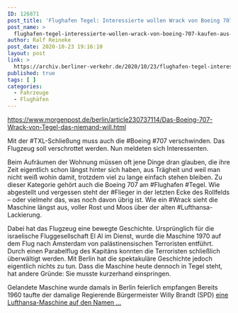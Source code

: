 ```yaml
---
ID: 126871
post_title: 'Flughafen Tegel: Interessierte wollen Wrack von Boeing 707 kaufen, aus Berliner Morgenpost'
post_name: >
  flughafen-tegel-interessierte-wollen-wrack-von-boeing-707-kaufen-aus-berliner-morgenpost
author: Ralf Reineke
post_date: 2020-10-23 19:16:10
layout: post
link: >
  https://archiv.berliner-verkehr.de/2020/10/23/flughafen-tegel-interessierte-wollen-wrack-von-boeing-707-kaufen-aus-berliner-morgenpost/
published: true
tags: [ ]
categories:
  - Fahrzeuge
  - Flughäfen
---
```

https://www.morgenpost.de/berlin/article230737114/Das-Boeing-707-Wrack-von-Tegel-das-niemand-will.html

Mit der #TXL-Schließung muss auch die #Boeing #707 verschwinden. Das Flugzeug soll verschrottet werden. Nun meldeten sich Interessenten.

Beim Aufräumen der Wohnung müssen oft jene Dinge dran glauben, die ihre Zeit eigentlich schon längst hinter sich haben, aus Trägheit und weil man nicht weiß wohin damit, trotzdem viel zu lange einfach stehen bleiben. Zu dieser Kategorie gehört auch die Boeing 707 am #Flughafen #Tegel. Wie abgestellt und vergessen steht der #Flieger in der letzten Ecke des Rollfelds – oder vielmehr das, was noch davon übrig ist. Wie ein #Wrack sieht die Maschine längst aus, voller Rost und Moos über der alten #Lufthansa-Lackierung.

Dabei hat das Flugzeug eine bewegte Geschichte. Ursprünglich für die israelische Fluggesellschaft El Al im Dienst, wurde die Maschine 1970 auf dem Flug nach Amsterdam von palästinensischen Terroristen entführt. Durch einen Parabelflug des Kapitäns konnten die Terroristen schließlich überwältigt werden. Mit Berlin hat die spektakuläre Geschichte jedoch eigentlich nichts zu tun. Dass die Maschine heute dennoch in Tegel steht, hat andere Gründe: Sie musste kurzerhand einspringen.

Gelandete Maschine wurde damals in Berlin feierlich empfangen
Bereits 1960 taufte der damalige Regierende Bürgermeister Willy Brandt (SPD) <a href="https://www.morgenpost.de/berlin/article230737114/Das-Boeing-707-Wrack-von-Tegel-das-niemand-will.html">eine Lufthansa-Maschine auf den Namen ...</a>